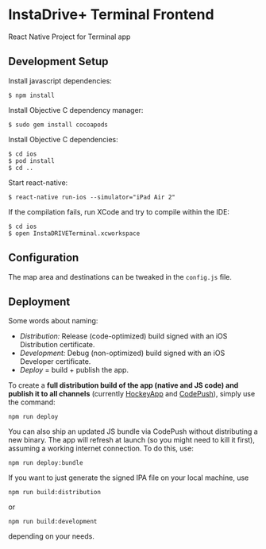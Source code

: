 # InstaDrive+ Terminal Frontend
React Native Project for Terminal app
## Development Setup

Install javascript dependencies:

    $ npm install

Install Objective C dependency manager:

    $ sudo gem install cocoapods

Install Objective C dependencies:

    $ cd ios
    $ pod install
    $ cd ..

Start react-native:

    $ react-native run-ios --simulator="iPad Air 2"

If the compilation fails, run XCode and try to compile within the IDE:

    $ cd ios
    $ open InstaDRIVETerminal.xcworkspace

## Configuration

The map area and destinations can be tweaked in the `config.js` file.

## Deployment

Some words about naming:

* _Distribution:_ Release (code-optimized) build signed with an iOS Distribution certificate.
* _Development:_ Debug (non-optimized) build signed with an iOS Developer certificate.
* _Deploy_ = build + publish the app.

To create a __full distribution build of the app (native and JS code) and publish it to all channels__ (currently [HockeyApp][hockeyapp] and [CodePush][codepush]), simply use the command:

```
npm run deploy
```

You can also ship an updated JS bundle via CodePush without distributing a new binary. The app will refresh at launch (so you might need to kill it first), assuming a working internet connection. To do this, use:

```
npm run deploy:bundle
```

If you want to just generate the signed IPA file on your local machine, use

```
npm run build:distribution
```

or

```
npm run build:development
```

depending on your needs.

[hockeyapp]: https://hockeyapp.net/
[codepush]: https://microsoft.github.io/code-push/

